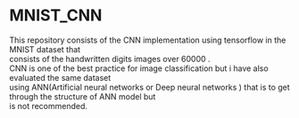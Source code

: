 # MNIST_CNN
This repository consists of the CNN implementation using tensorflow in the MNIST dataset that </br>
consists of the handwritten digits images over 60000 .</br>
CNN is one of the best practice for image classification but i have also evaluated the same dataset </br>
using ANN(Artificial neural networks or Deep neural networks ) that is to get through the structure of ANN model but </br> is not recommended.
